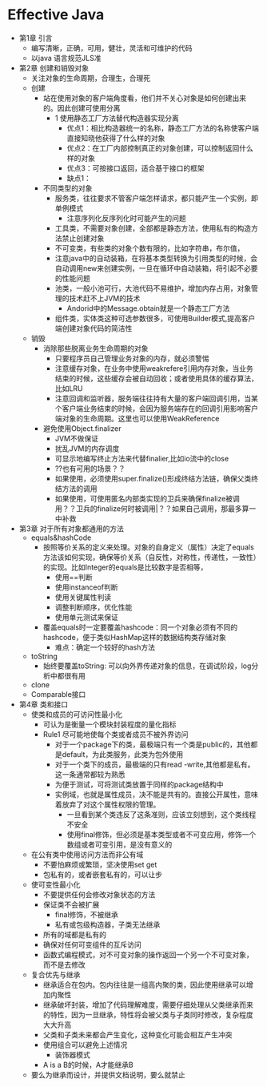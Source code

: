 # Effective Java

-   第1章 引言
    -   编写清晰，正确，可用，健壮，灵活和可维护的代码
    -   以java 语言规范JLS准
-   第2章 创建和销毁对象
    -   关注对象的生命周期，合理生，合理死
    -   创建
        -   站在使用对象的客户端角度看，他们并不关心对象是如何创建出来的。因此创建可使用分离
            -   1 使用静态工厂方法替代构造器实现分离
                -   优点1：相比构造器统一的名称，静态工厂方法的名称使客户端直接知晓他获得了什么样的对象
                -   优点2：在工厂内部控制真正的对象创建，可以控制返回什么样的对象
                -   优点3：可按接口返回，适合基于接口的框架
                -   缺点1：
        -   不同类型的对象
            -   服务类，往往要求不管客户端怎样请求，都只能产生一个实例，即单例模式
                -   注意序列化反序列化时可能产生的问题
            -   工具类，不需要对象创建，全部都是静态方法，使用私有的构造方法禁止创建对象
            -   不可变类，有些类的对象个数有限的，比如字符串，布尔值，
            -   注意java中的自动装箱，在将基本类型转换为引用类型的时候，会自动调用new来创建实例，一旦在循环中自动装箱，将引起不必要的性能问题
            -   池类，一般小池可行，大池代码不易维护，增加内存占用，对象管理的技术赶不上JVM的技术
                -   Andorid中的Message.obtain就是一个静态工厂方法
            -   组件类，实体类这种可选参数很多，可使用Builder模式,提高客户端创建对象代码的简洁性
    -   销毁
        -   消除那些脱离业务生命周期的对象
            -   只要程序员自己管理业务对象的内存，就必须警惕
            -   注意缓存对象，在业务中使用weakrefere引用内存对象，当业务结束的时候，这些缓存会被自动回收；或者使用具体的缓存算法，比如LRU
            -   注意回调和监听器，服务端往往持有大量的客户端回调引用，当某个客户端业务结束的时候，会因为服务端存在的回调引用影响客户端对象的生命周期。这里也可以使用WeakReference
        -   避免使用Object.finalizer
            -   JVM不做保证
            -   扰乱JVM的内存调度
            -   可显示地编写终止方法来代替finalier,比如io流中的close
            -   ??也有可用的场景？？
            -   如果使用，必须使用super.finalize()形成终结方法链，确保父类终结方法的调用
            -   如果使用，可使用匿名内部类实现的卫兵来确保finalize被调用？？卫兵的finalize何时被调用|？？如果自己调用，那最多算一中补救
-   第3章 对于所有对象都通用的方法
    -   equals&hashCode
        -   按照等价关系的定义来处理。对象的自身定义（属性）决定了equals方法该如何实现，确保等价关系（自反性，对称性，传递性，一致性）的实现。比如Integer的equals是比较数字是否相等，
            -   使用==判断
            -   使用instanceof判断
            -   使用关键属性判读
            -   调整判断顺序，优化性能
            -   使用单元测试来保证
        -   覆盖equals时一定要覆盖hashcode：同一个对象必须有不同的hashcode，便于类似HashMap这样的数据结构类存储对象
            -   难点：确定一个较好的hash方法
    -   toString
        -   始终要覆盖toString:
            可以向外界传递对象的信息，在调试阶段，log分析中都很有用
    -   clone
    -   Comparable接口
-   第4章 类和接口
    -   使类和成员的可访问性最小化
        -   可认为是衡量一个模块封装程度的量化指标
        -   Rule1 尽可能地使每个类或者成员不被外界访问
            -   对于一个package下的类，最极端只有一个类是public的，其他都是default，为此类服务，此类为包外使用
            -   对于一个类下的成员，最极端的只有read
                -write,其他都是私有。这一条通常都较为熟悉
            -   为便于测试，可将测试类放置于同样的package结构中
            -   实例域，也就是属性成员，决不能是共有的。直接公开属性，意味着放弃了对这个属性权限的管理。
                -   一旦看到某个类违反了这条准则，应该立刻想到，这个类线程不安全
                -   使用final修饰，但必须是基本类型或者不可变应用，修饰一个数组或者可变引用，是没有意义的
    -   在公有类中使用访问方法而非公有域
        -   不要怕麻烦或繁琐，坚决使用set get
        -   包私有的，或者嵌套私有的，可以让步
    -   使可变性最小化
        -   不要提供任何会修改对象状态的方法
        -   保证类不会被扩展
            -   final修饰，不被继承
            -   私有或包级构造器，子类无法继承
        -   所有的域都是私有的
        -   确保对任何可变组件的互斥访问
        -   函数式编程模式，对不可变对象的操作返回一个另一个不可变对象，而不是去修改
    -   复合优先与继承
        -   继承适合在包内。包内往往是一组高内聚的类，因此使用继承可以增加内聚性
        -   继承破坏封装，增加了代码理解难度，需要仔细处理从父类继承而来的特性，因为一旦继承，特性将会被父类与子类同时修改，复杂程度大大升高
        -   父类和子类未来都会产生变化，这种变化可能会相互产生冲突
        -   使用组合可以避免上述情况
            -   装饰器模式
        -   A is a B的时候，A才能继承B
    -   要么为继承而设计，并提供文档说明，要么就禁止
